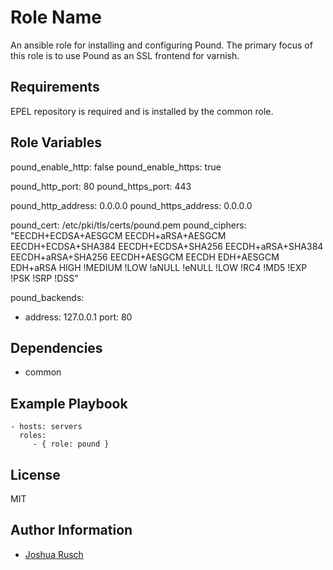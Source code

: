 Role Name
=========

An ansible role for installing and configuring Pound. The primary focus of this role is to use Pound as an SSL frontend for varnish.

Requirements
------------

EPEL repository is required and is installed by the common role.

Role Variables
--------------

pound_enable_http: false
pound_enable_https: true

pound_http_port: 80
pound_https_port: 443

pound_http_address: 0.0.0.0
pound_https_address: 0.0.0.0

pound_cert: /etc/pki/tls/certs/pound.pem
pound_ciphers: "EECDH+ECDSA+AESGCM EECDH+aRSA+AESGCM EECDH+ECDSA+SHA384 EECDH+ECDSA+SHA256 EECDH+aRSA+SHA384 EECDH+aRSA+SHA256 EECDH+AESGCM EECDH EDH+AESGCM EDH+aRSA HIGH !MEDIUM !LOW !aNULL !eNULL !LOW !RC4 !MD5 !EXP !PSK !SRP !DSS"

pound_backends:
  - address: 127.0.0.1
    port: 80

Dependencies
------------

* common

Example Playbook
----------------

    - hosts: servers
      roles:
         - { role: pound }

License
-------

MIT

Author Information
------------------

* [Joshua Rusch](https://correct.horse/)
